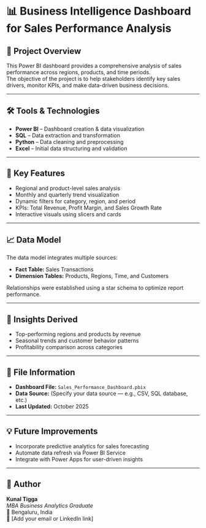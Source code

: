 # 📊 Business Intelligence Dashboard for Sales Performance Analysis

## 🧾 Project Overview
This Power BI dashboard provides a comprehensive analysis of sales performance across regions, products, and time periods.  
The objective of the project is to help stakeholders identify key sales drivers, monitor KPIs, and make data-driven business decisions.

---

## 🛠️ Tools & Technologies
- **Power BI** – Dashboard creation & data visualization  
- **SQL** – Data extraction and transformation  
- **Python** – Data cleaning and preprocessing  
- **Excel** – Initial data structuring and validation  

---

## 🧮 Key Features
- Regional and product-level sales analysis  
- Monthly and quarterly trend visualization  
- Dynamic filters for category, region, and period  
- KPIs: Total Revenue, Profit Margin, and Sales Growth Rate  
- Interactive visuals using slicers and cards  

---

## 📈 Data Model
The data model integrates multiple sources:
- **Fact Table:** Sales Transactions  
- **Dimension Tables:** Products, Regions, Time, and Customers  

Relationships were established using a star schema to optimize report performance.

---

## 🚀 Insights Derived
- Top-performing regions and products by revenue  
- Seasonal trends and customer behavior patterns  
- Profitability comparison across categories  

---

## 📂 File Information
- **Dashboard File:** `Sales_Performance_Dashboard.pbix`  
- **Data Source:** (Specify your data source — e.g., CSV, SQL database, etc.)  
- **Last Updated:** October 2025  

---

## 💡 Future Improvements
- Incorporate predictive analytics for sales forecasting  
- Automate data refresh via Power BI Service  
- Integrate with Power Apps for user-driven insights  

---

## 👤 Author
**Kunal Tigga**  
_MBA Business Analytics Graduate_  
📍 Bengaluru, India  
📧 [Add your email or LinkedIn link]
